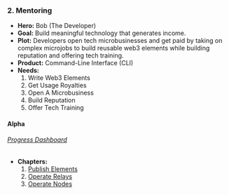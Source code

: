 ### 2. Mentoring

* **Hero:** Bob (The Developer)
* **Goal:** Build meaningful technology that generates income.
* **Plot:** Developers open tech microbusinesses and get paid by taking on complex microjobs to build reusable web3 elements while building reputation and offering tech training.
* **Product:** Command-Line Interface (CLI)
* **Needs:**
  1. Write Web3 Elements
  2. Get Usage Royalties
  3. Open A Microbusiness
  4. Build Reputation
  5. Offer Tech Training

#### Alpha

###### [Progress Dashboard](https://github.com/fluidtrends/carmel/projects/8)

  * **Chapters:**
    1. [Publish Elements](https://github.com/fluidtrends/carmel/issues/881)
    2. [Operate Relays](https://github.com/fluidtrends/carmel/issues/883)
    3. [Operate Nodes](https://github.com/fluidtrends/carmel/issues/884)
    
